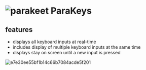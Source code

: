 # ![parakeet](https://github.com/wewewe08/parakeys_app/assets/31106392/25c248a9-fdfe-4875-8dbe-59b6777b1b19) ParaKeys 


## features
- displays all keyboard inputs at real-time
- includes display of multiple keyboard inputs at the same time
- displays stay on screen until a new input is pressed

![e7e30ee55bf1b14c66b7084acde5f201](https://github.com/wewewe08/parakeys_app/assets/31106392/36619140-a1be-4c33-84f8-4da04126a9bb)
